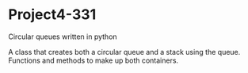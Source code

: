 # Project4-331
Circular queues written in python

A class that creates both a circular queue and a stack using the queue.
Functions and methods to make up both containers.
